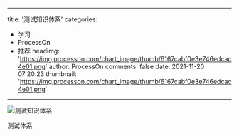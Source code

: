 
---
title: '测试知识体系'
categories: 
 - 学习
 - ProcessOn
 - 推荐
headimg: 'https://img.processon.com/chart_image/thumb/6167cabf0e3e746edcac4e01.png'
author: ProcessOn
comments: false
date: 2021-11-20 07:20:23
thumbnail: 'https://img.processon.com/chart_image/thumb/6167cabf0e3e746edcac4e01.png'
---

<div>   
<img class="thumb" alt="测试知识体系" src="https://img.processon.com/chart_image/thumb/6167cabf0e3e746edcac4e01.png" referrerpolicy="no-referrer">
<p>测试体系</p>  
</div>
            